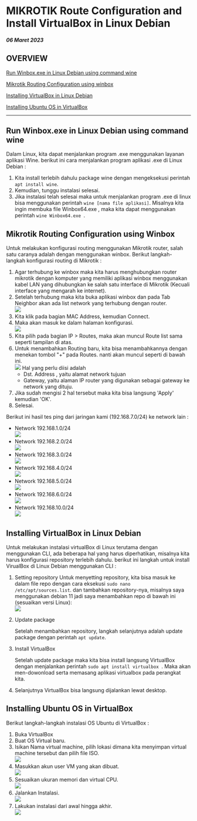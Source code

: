# MIKROTIK Route Configuration and Install VirtualBox in Linux Debian
##### 06 Maret 2023

## OVERVIEW
[Run Winbox.exe in Linux Debian using command wine](#run-winboxexe-in-linux-debian-using-command-wine)

[Mikrotik Routing Configuration using winbox](#mikrotik-routing-configuration-using-winbox)

[Installing VirtualBox in Linux Debian](#installing-virtualbox-in-linux-debian)

[Installing Ubuntu OS in VirtualBox](#installing-ubuntu-os-in-virtualbox)

<hr>

## Run Winbox.exe in Linux Debian using command wine
Dalam Linux, kita dapat menjalankan program .exe menggunakan layanan aplikasi Wine. berikut ini cara menjalankan program aplikasi .exe di Linux Debian :
1. Kita install terlebih dahulu package wine dengan mengeksekusi perintah <code>apt install wine</code>.
2. Kemudian, tunggu instalasi selesai.
3. Jika instalasi telah selesai maka untuk menjalankan program .exe di linux bisa menggunakan perintah <code>wine [nama file aplikasi]</code>. Misalnya kita ingin membuka file Winbox64.exe , maka kita dapat menggunakan perintah <code>wine Winbox64.exe </code>.
   
## Mikrotik Routing Configuration using Winbox
Untuk melakukan konfigurasi routing menggunakan Mikrotik router, salah satu caranya adalah dengan menggunakan winbox. Berikut langkah-langkah konfigurasi routing di Mikrotik :
1. Agar terhubung ke winbox maka kita harus menghubungkan router mikrotik dengan komputer yang memiliki aplikasi winbox menggunakan kabel LAN yang dihubungkan ke salah satu interface di Mikrotik (Kecuali interface yang mengarah ke internet).
2. Setelah terhubung maka kita buka aplikasi winbox dan pada Tab Neighbor akan ada list network yang terhubung dengan router.<br>
   <img src="image/winbox_first_view.jpg">
3. Kita klik pada bagian MAC Address, kemudian Connect.
4. Maka akan masuk ke dalam halaman konfigurasi.<br>
    <img src="image/mainView_winbox.jpg">
5. Kita pilih pada bagian IP > Routes, maka akan muncul Route list sama seperti tampilan di atas.
6. Untuk menambahkan Routing baru, kita bisa menambahkannya dengan menekan tombol "+" pada Routes. nanti akan muncul seperti di bawah ini.<br>
   <img src="image/add_route.jpg">
   Hal yang perlu diisi adalah <br>
   * Dst. Address , yaitu alamat network tujuan
   * Gateway, yaitu alaman IP router yang digunakan sebagai gateway ke network yang dituju.
7. Jika sudah mengisi 2 hal tersebut maka kita bisa langsung 'Apply' kemudian 'OK'.
8. Selesai.

Berikut ini hasil tes ping dari jaringan kami (192.168.7.0/24) ke network lain :

* Network 192.168.1.0/24 <br>
  <img src="image/ping%20net-1.jpg">
* Network 192.168.2.0/24 <br>
  <img src="image/ping%20net-2.jpg">
* Network 192.168.3.0/24 <br>
  <img src="image/ping%20net-3.jpg">
* Network 192.168.4.0/24 <br>
  <img src="image/ping%20net-4.jpg">
* Network 192.168.5.0/24 <br>
  <img src="image/ping%20net-5.jpg">
* Network 192.168.6.0/24 <br>
  <img src="image/ping%20net-6.jpg">
* Network 192.168.10.0/24 <br>
  <img src="image/ping%20net-10.jpg">

## Installing VirtualBox in Linux Debian
Untuk melakukan instalasi virtualBox di Linux terutama dengan menggunakan CLI, ada beberapa hal yang harus diperhatikan, misalnya kita harus konfigurasi repository terlebih dahulu. berikut ini langkah untuk install VirualBox di Linux Debian menggunakan CLI :
1. Setting repository
   Untuk menyetting repository, kita bisa masuk ke dalam file repo dengan cara eksekusi  <code>sudo nano /etc/apt/sources.list</code>. dan tambahkan repository-nya, misalnya saya menggunakan debian 11 jadi saya menambahkan repo di bawah ini (sesuaikan versi Linux): <br>
   <img src="image/repo.jpg">
2. Update package
    
   Setelah menambahkan repository, langkah selanjutnya adalah update package dengan perintah <code>apt update</code>.
3. Install VirtualBox
   
   Setelah update package maka kita bisa install langsung VirtualBox dengan menjalankan perintah <code>sudo apt install virtualbox </code>. Maka akan men-dowonload serta memasang aplikasi virtualbox pada perangkat kita.
4. Selanjutnya VirtualBox bisa langsung dijalankan lewat desktop. 

## Installing Ubuntu OS in VirtualBox
Berikut langkah-langkah instalasi OS Ubuntu di VirtualBox :

1. Buka VirtualBox
2. Buat OS Virtual baru.
3. Isikan Nama virtual machine, pilih lokasi dimana kita menyimpan virtual machine tersebut dan pilih file ISO. <br>
   <img src="image/chose_iso.jpg">
4. Masukkan akun user VM yang akan dibuat. <br>
   <img src="image/akun.jpg">
5. Sesuaikan ukuran memori dan virtual CPU. <br>
   <img src="image/ramcpu-adjust.jpg">
6. Jalankan Instalasi. <br>
   <img src="image/instalubuntu.jpg">
7. Lakukan instalasi dari awal hingga akhir. <br>
   <img src="image/procesinstal.jpg">
